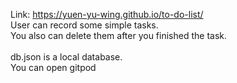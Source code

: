 Link: https://yuen-yu-wing.github.io/to-do-list/<br />
User can record some simple tasks.<br />
You also can delete them after you finished the task.<br /><br />
db.json is a local database.<br />
You can open gitpod
